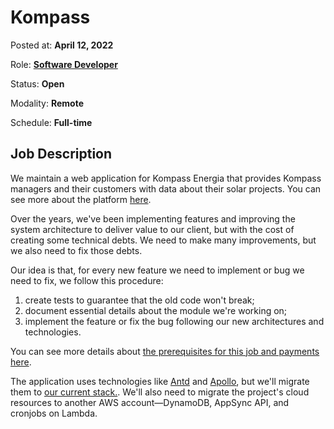 # Kompass

Posted at: **April 12, 2022**

Role: **[Software Developer](../roles.md#software-developer)**

Status: **Open**

Modality: **Remote**

Schedule: **Full-time**

## Job Description

We maintain a web application for Kompass Energia that provides Kompass managers and their customers with data about their solar projects. You can see more about the platform [here](https://www.triangulostecnologia.com/project-portal-kompass?lang=en).

Over the years, we've been implementing features and improving the system architecture to deliver value to our client, but with the cost of creating some technical debts. We need to make many improvements, but we also need to fix those debts.

Our idea is that, for every new feature we need to implement or bug we need to fix, we follow this procedure:

1. create tests to guarantee that the old code won't break;
1. document essential details about the module we're working on;
1. implement the feature or fix the bug following our new architectures and technologies.

You can see more details about [the prerequisites for this job and payments here](../roles.md#software-developer).

The application uses technologies like [Antd](https://ant.design/) and [Apollo](https://www.apollographql.com/docs/react/), but we'll migrate them to [our current stack.](../technologies.md). We'll also need to migrate the project's cloud resources to another AWS account—DynamoDB, AppSync API, and cronjobs on Lambda.
